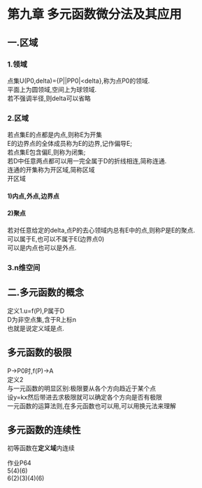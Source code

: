 # 第九章 多元函数微分法及其应用  
## 一.区域  
### 1.领域  
点集U(P0,delta)={P||PP0|<delta},称为点P0的领域.  
平面上为圆领域,空间上为球领域.  
若不强调半径,则delta可以省略  
### 2.区域  
若点集E的点都是内点,则称E为开集  
E的边界点的全体成员称为E的边界,记作偏导E;  
若点集E包含偏E,则称为闭集;  
若D中任意两点都可以用一完全属于D的折线相连,简称连通.  
连通的开集称为开区域,简称区域  
开区域


#### 1)内点,外点,边界点  
#### 2)聚点  
若对任意给定的delta,点P的去心领域内总有E中的点,则称P是E的聚点.  
可以属于E,也可以不属于E(边界点0)  
可以是内点也可以是外点.  
### 3.n维空间  

## 二.多元函数的概念  
定义1.u=f(P),P属于D  
D为非空点集,含于R上标n  
也就是说定义域是点.  

## 多元函数的极限  
P->P0时,f(P)->A  
定义2  
与一元函数的明显区别:极限要从各个方向趋近于某个点  
设y=kx然后带进去求极限就可以确定各个方向是否有极限  
一元函数的运算法则,在多元函数也可以用,可以用换元法来理解

## 多元函数的连续性  
初等函数在**定义域**内连续  

作业P64  
5(4)(6)  
6(2)(3)(4)(6)
